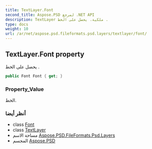 ```yaml
---
title: TextLayer.Font
second_title: Aspose.PSD لمرجع .NET API
description: TextLayer ملكية. يحصل على الخط .
type: docs
weight: 10
url: /ar/net/aspose.psd.fileformats.psd.layers/textlayer/font/
---
```

## TextLayer.Font property

يحصل على الخط .

```csharp
public Font Font { get; }
```

### Property_Value

الخط.

### أنظر أيضا

* class [Font](../../../aspose.psd/font/)
* class [TextLayer](../)
* مساحة الاسم [Aspose.PSD.FileFormats.Psd.Layers](../../textlayer/)
* المجسم [Aspose.PSD](../../../)


